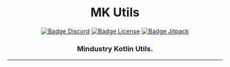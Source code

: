 <div align="center">

# MK Utils

[![Badge Discord]][Discord]
[![Badge License]][License]
[![Badge Jitpack]][Jitpack]

### Mindustry Kotlin Utils.

___
</div>

<!----------------------------------------------------------------------------->

[Discord]: https://discord.gg/PDwyxM3waw
[Jitpack]: https://jitpack.io/#plumygame/mkutils
[License]: LICENSE

<!----------------------------------[ Badges ]--------------------------------->

[Badge Discord]: https://img.shields.io/discord/937228972041842718?color=454fc1&label=Discord&logo=Discord&style=for-the-badge&logoColor=white&labelColor=5865F2
[Badge Jitpack]: https://jitpack.io/v/plumygame/mkutils.svg
[Badge License]: https://img.shields.io/badge/License-GPL3-015d93.svg?style=for-the-badge&labelColor=blue

<!---------------------------------[ Buttons ]--------------------------------->
